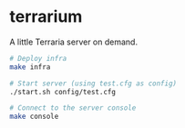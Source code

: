 # terrarium

A little Terraria server on demand.

```sh
# Deploy infra
make infra

# Start server (using test.cfg as config)
./start.sh config/test.cfg

# Connect to the server console
make console
```

<!-- TODO: Add configurable password -->
